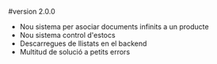 #version 2.0.0

* Nou sistema per asociar documents infinits a un producte
* Nou sistema control d'estocs
* Descarregues de llistats en el backend
* Multitud de solució a petits errors
